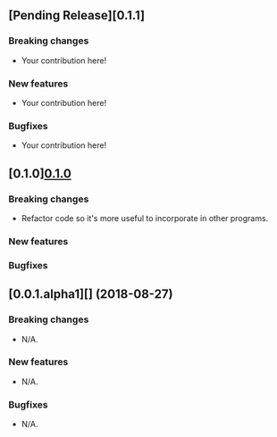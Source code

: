 ## [Pending Release][0.1.1]

### Breaking changes

* Your contribution here!

### New features

* Your contribution here!

### Bugfixes

* Your contribution here!

## [0.1.0][0.1.0](2018-09-06)

### Breaking changes

* Refactor code so it's more useful to incorporate in other programs.

### New features

### Bugfixes

## [0.0.1.alpha1][] (2018-08-27)

### Breaking changes

* N/A.

### New features

* N/A.

### Bugfixes

* N/A.
